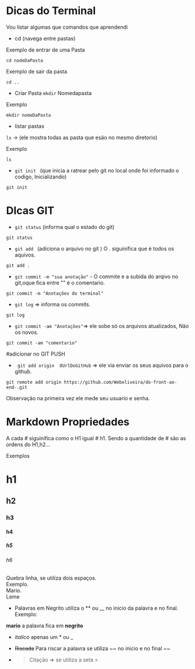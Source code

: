 # Dicas do Terminal 
Vou listar algumas que comandos que aprendendi 
- cd (navega entre pastas)

Exemplo de entrar de uma Pasta
```
cd nodeDaPasta
```

Exemplo de sair da pasta

```
cd ..
```
- Criar Pasta
`mkdir` Nomedapasta

Exemplo

```
mkdir nomeDaPasta
```

- listar pastas 

`ls` -> (ele mostra todas as pasta que esão no mesmo diretorio)

Exemplo
```
ls 
```
- `git init ` (que inicia a ratrear pelo git no local onde foi informado o codigo, Inicializando)

```
git init 
```


# DIcas GIT


- `git status` (informa qual o estado do git)
```
git status 
```

- `git add ` (adiciona o arquivo no git )
O . siguinifica que é todos os aquivos. 
```
git add . 
```

- `git commit -m "sua anotação"` - O commite e a subida do arqivo no git,oque fica entre "" é o comentario.

```
git commit -m "Anotações do terminal" 
```

- `git log` => informa os commits.

```
git log
```

- ` git commit -am "Anotações" `=> ele sobe só os arquivos atualizados, Não os novos.

```
git commit -am "comentario"
```

#adicionar no GIT PUSH

- ` git add origin  OUrlDoGitHub` => ele via enviar os seus aquivos para o github.

```
git remote add origin https://github.com/Weboliveira/do-front-ao-end-.git
```
 Observação na primeira vez ele mede seu usuario e senha.

 # Markdown Propriedades
 A cada # siguinifica como o H1 igual # h1.
 Sendo a quantidade de # são as ordens do H1,h2...

 Exemplos

 # h1 
 ## h2
 ### h3
 #### h4
 ##### h5
 ###### h6

Quebra linha, se utiliza  dois espaços.  
Exemplo.    
Mario.  
Leme

- Palavras em Negrito utiliza o  ** ou __ no inicio da palavra e no final.  
Exemplo:  

**mario** a palavra fica em __negrito__

- *italico* apenas  um * ou _

- ~~Riscada~~ Para riscar a palavra se utiliza ~~ no inicio e no final ~~

- > Citação => se utiliza a seta > 
